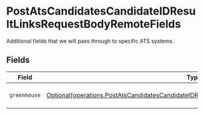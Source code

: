 # PostAtsCandidatesCandidateIDResultLinksRequestBodyRemoteFields

Additional fields that we will pass through to specific ATS systems.


## Fields

| Field                                                                                                                                                                                                    | Type                                                                                                                                                                                                     | Required                                                                                                                                                                                                 | Description                                                                                                                                                                                              |
| -------------------------------------------------------------------------------------------------------------------------------------------------------------------------------------------------------- | -------------------------------------------------------------------------------------------------------------------------------------------------------------------------------------------------------- | -------------------------------------------------------------------------------------------------------------------------------------------------------------------------------------------------------- | -------------------------------------------------------------------------------------------------------------------------------------------------------------------------------------------------------- |
| `greenhouse`                                                                                                                                                                                             | [Optional[operations.PostAtsCandidatesCandidateIDResultLinksRequestBodyRemoteFieldsGreenhouse]](undefined/models/operations/postatscandidatescandidateidresultlinksrequestbodyremotefieldsgreenhouse.md) | :heavy_minus_sign:                                                                                                                                                                                       | Fields specific to Greenhouse.                                                                                                                                                                           |